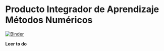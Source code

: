 # Producto Integrador de Aprendizaje Métodos Numéricos

[![Binder](https://mybinder.org/badge_logo.svg)](https://mybinder.org/v2/gh/eduardosalaz/PIAMetodos/main?urlpath=lab)

**Leer to do**
